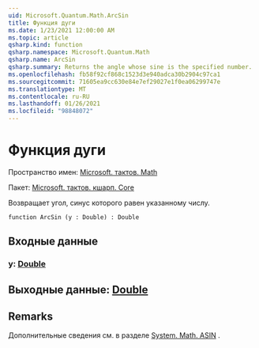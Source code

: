 ```yaml
---
uid: Microsoft.Quantum.Math.ArcSin
title: Функция дуги
ms.date: 1/23/2021 12:00:00 AM
ms.topic: article
qsharp.kind: function
qsharp.namespace: Microsoft.Quantum.Math
qsharp.name: ArcSin
qsharp.summary: Returns the angle whose sine is the specified number.
ms.openlocfilehash: fb58f92cf868c1523d3e940adca30b2904c97ca1
ms.sourcegitcommit: 71605ea9cc630e84e7ef29027e1f0ea06299747e
ms.translationtype: MT
ms.contentlocale: ru-RU
ms.lasthandoff: 01/26/2021
ms.locfileid: "98848072"
---
```

# <a name="arcsin-function"></a>Функция дуги

Пространство имен: [Microsoft. тактов. Math](xref:Microsoft.Quantum.Math)

Пакет: [Microsoft. тактов. кшарп. Core](https://nuget.org/packages/Microsoft.Quantum.QSharp.Core)


Возвращает угол, синус которого равен указанному числу.

```qsharp
function ArcSin (y : Double) : Double
```


## <a name="input"></a>Входные данные

### <a name="y--double"></a>y: [Double](xref:microsoft.quantum.lang-ref.double)





## <a name="output--double"></a>Выходные данные: [Double](xref:microsoft.quantum.lang-ref.double)



## <a name="remarks"></a>Remarks

Дополнительные сведения см. в разделе [System. Math. ASIN](https://docs.microsoft.com/dotnet/api/system.math.asin) .